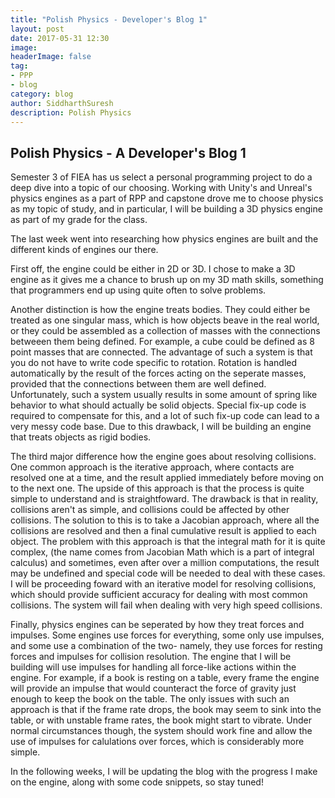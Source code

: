 ```yaml
---
title: "Polish Physics - Developer's Blog 1"
layout: post
date: 2017-05-31 12:30
image:
headerImage: false
tag: 
- PPP
- blog
category: blog
author: SiddharthSuresh
description: Polish Physics
---
```



## Polish Physics - A Developer's Blog 1


Semester 3 of FIEA has us select a personal programming project to do a deep dive into a topic of our choosing. Working with Unity's and Unreal's physics engines as a part of RPP and capstone drove me to choose physics as my
topic of study, and in particular, I will be building a 3D physics engine as part of my grade for the class.

The last week went into researching how physics engines are built and the different kinds of engines our there.

First off, the engine could be either in 2D or 3D. I chose to make a 3D engine as it gives me a chance to brush up on my 3D math skills, something that programmers end up using quite often to solve problems.

Another distinction is how the engine treats bodies. They could either be treated as one singular mass, which is how objects beave in the real world, or they could be assembled as a collection of masses with the
connections betweeen them being defined. For example, a cube could be defined as 8 point masses that are connected. The advantage of such a system is that you do not have to write code specific to rotation. Rotation is handled
automatically by the result of the forces acting on the seperate masses, provided that the connections between them are well defined. Unfortunately, such a system usually results in some amount of spring like behavior to what
should actually be solid objects. Special fix-up code is required to compensate for this, and a lot of such fix-up code can lead to a very messy code base. Due to this drawback, I will be building an engine that treats objects
as rigid bodies.

The third major difference how the engine goes about resolving collisions. One common approach is the iterative approach, where contacts are resolved one at a time, and the result applied immediately before moving on to the
next one. The upside of this approach is that the process is quite simple to understand and is straightfoward. The drawback is that in reality, collisions aren't as simple, and collisions could be affected by other collisions.
The solution to this is to take a Jacobian approach, where all the collisions are resolved and then a final cumulative result is applied to each object. The problem with this approach is that the integral math for it is quite
complex, (the name comes from Jacobian Math which is a part of integral calculus) and sometimes, even after over a million computations, the result may be undefined and special code will be needed to deal with these cases.
I will be proceeding foward with an iterative model for resolving collisions, which should provide sufficient accuracy for dealing with most common collisions. The system will fail when dealing with very high speed collisions.

Finally, physics engines can be seperated by how they treat forces and impulses. Some engines use forces for everything, some only use impulses, and some use a combination of the two- namely, they use forces for resting forces
and impulses for collision resolution. The engine that I will be building will use impulses for handling all force-like actions within the engine. For example, if a book is resting on a table, every frame the engine will provide
an impulse that would counteract the force of gravity just enough to keep the book on the table. The only issues with such an approach is that if the frame rate drops, the book may seem to sink into the table, or with unstable
frame rates, the book might start to vibrate. Under normal circumstances though, the system should work fine and allow the use of impulses for calulations over forces, which is considerably more simple.

In the following weeks, I will be updating the blog with the progress I make on the engine, along with some code snippets, so stay tuned!
